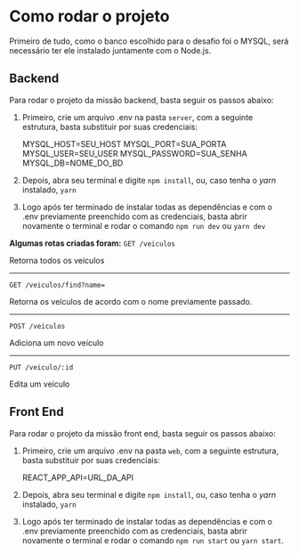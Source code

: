 # Como rodar o projeto

Primeiro de tudo, como o banco escolhido para o desafio foi o MYSQL, será necessário ter ele instalado juntamente com o Node.js.

## Backend

Para rodar o projeto da missão backend, basta seguir os passos abaixo:

1.  Primeiro, crie um arquivo .env na pasta `server`, com a seguinte estrutura, basta substituir por suas credenciais:

    MYSQL_HOST=SEU_HOST
    MYSQL_PORT=SUA_PORTA
    MYSQL_USER=SEU_USER
    MYSQL_PASSWORD=SUA_SENHA
    MYSQL_DB=NOME_DO_BD

2.  Depois, abra seu terminal e digite `npm install`, ou, caso tenha o _yarn_ instalado, `yarn`
3.  Logo após ter terminado de instalar todas as dependências e com o .env previamente preenchido com as credenciais, basta abrir novamente o terminal e rodar o comando `npm run dev` ou `yarn dev`

**Algumas rotas criadas foram:**
`GET /veiculos`

Retorna todos os veículos

---

`GET /veiculos/find?name=`

Retorna os veículos de acordo com o nome previamente passado.

---

`POST /veiculos`

Adiciona um novo veículo

---

`PUT /veiculo/:id`

Edita um veículo

## Front End

Para rodar o projeto da missão front end, basta seguir os passos abaixo:

1. Primeiro, crie um arquivo .env na pasta `web`, com a seguinte estrutura, basta substituir por suas credenciais:

   REACT_APP_API=URL_DA_API

2. Depois, abra seu terminal e digite `npm install`, ou, caso tenha o _yarn_ instalado, `yarn`
3. Logo após ter terminado de instalar todas as dependências e com o .env previamente preenchido com as credenciais, basta abrir novamente o terminal e rodar o comando `npm run start` ou `yarn start`.
